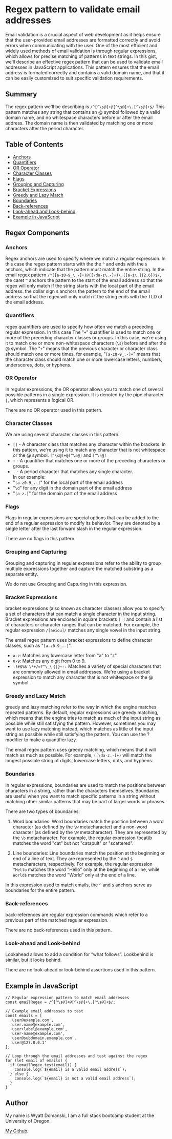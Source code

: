 # Regex pattern to validate email addresses

Email validation is a crucial aspect of web development as it helps ensure that the user-provided email addresses are formatted correctly and avoid errors when communicating with the user. One of the most efficient and widely used methods of email validation is through regular expressions, which allows for precise matching of patterns in text strings. In this gist, we'll describe an effective regex pattern that can be used to validate email addresses in JavaScript applications. This pattern ensures that the email address is formated correctly and contains a valid domain name, and that it can be easily customized to suit specific validation requirements.

## Summary

The regex pattern we'll be describing is `/^[^\s@]+@[^\s@]+\.[^\s@]+$/` This pattern matches any string that contains an @ symbol followed by a valid domain name, and no whitespace characters before or after the email address. The domain name is then validated by matching one or more characters after the period character.

## Table of Contents

- [Anchors](#anchors)
- [Quantifiers](#quantifiers)
- [OR Operator](#or-operator)
- [Character Classes](#character-classes)
- [Flags](#flags)
- [Grouping and Capturing](#grouping-and-capturing)
- [Bracket Expressions](#bracket-expressions)
- [Greedy and Lazy Match](#greedy-and-lazy-match)
- [Boundaries](#boundaries)
- [Back-references](#back-references)
- [Look-ahead and Look-behind](#look-ahead-and-look-behind)
- [Example in JavaScript](#example-in-javascript)

## Regex Components

### Anchors

Regex anchors are used to specify where we match a regular expression. In this case
the regex pattern starts with the the `^` and ends with the `$` anchors, which indicate that the pattern must match the entire string.
In the email regex pattern `/^([a-z0-9_\.-]+)@([\da-z\.-]+)\.([a-z\.]{2,6})$/`, the caret `^` anchors the pattern to the start of the email address so that the regex will only match if the string starts with the local part of the email address.
the dollar sign `$` anchors the pattern to the end of the email address so that the regex will only match if the string ends with the TLD of the email address.

### Quantifiers

regex quantifiers are used to specify how often we match a preceding regular expression.
In this case
The "`+`" quantifier is used to match one or more of the preceding character classes or groups. In this case, we're using it to match one or more non-whitespace characters (`\s`) before and after the @ symbol.
The "`+`" means that the previous character or character class should match one or more times, for example, "`[a-z0-9_.-]+`" means that the character class should match one or more lowercase letters, numbers, underscores, dots, or hyphens.

### OR Operator

In regular expressions, the OR operator allows you to match one of several possible patterns in a single expression. It is denoted by the pipe character `|`, which represents a logical OR.

There are no OR operator used in this pattern.

### Character Classes

We are using several character classes in this pattern:

- `[]` - A character class that matches any character within the brackets. In this pattern, we're using it to match any character that is not whitespace or the @ symbol.
  `[^\s@]+@[^\s@]` and `[^\s@]`
- `+` - A quantifier that matches one or more of the preceding characters or groups.
- `.` - A period character that matches any single character.
  <br>
  In our example:
- "`[a-z0-9_.-]`" for the local part of the email address
- "`\d`" for any digit in the domain part of the email address
- "`[a-z.]`" for the domain part of the email address

### Flags

Flags in regular expressions are special options that can be added to the end of a regular expression to modify its behavior. They are denoted by a single letter after the last forward slash in the regular expression.

There are no flags in this pattern.

### Grouping and Capturing

Grouping and capturing in regular expressions refer to the ability to group multiple expressions together and capture the matched substring as a separate entity.

We do not use Grouping and Capturing in this expression.

### Bracket Expressions

bracket expressions (also known as character classes) allow you to specify a set of characters that can match a single character in the input string. Bracket expressions are enclosed in square brackets `[ ]` and contain a list of characters or character ranges that can be matched.
For example, the regular expression `/[aeiou]/` matches any single vowel in the input string.

The email regex pattern uses bracket expressions to define character classes, such as "`[a-z0-9_.-]`".

- `a-z`: Matches any lowercase letter from "a" to "z".
- `0-9`: Matches any digit from 0 to 9.
- `.!#$%&'\*+/=?^\_\` `{|}~-:` Matches a variety of special characters that are commonly allowed in email addresses.
  We're using a bracket expression to match any character that is not whitespace or the @ symbol.

### Greedy and Lazy Match

greedy and lazy matching refer to the way in which the engine matches repeated patterns.
By default, regular expressions use greedy matching, which means that the engine tries to match as much of the input string as possible while still satisfying the pattern.
However, sometimes you may want to use lazy matching instead, which matches as little of the input string as possible while still satisfying the pattern. You can use the ? modifier to make a quantifier lazy.

The email regex pattern uses greedy matching, which means that it will match as much as possible. For example, `([\da-z.-]+)` will match the longest possible string of digits, lowercase letters, dots, and hyphens.

### Boundaries

In regular expressions, boundaries are used to match the positions between characters in a string, rather than the characters themselves. Boundaries are useful when you want to match specific patterns in a string without matching other similar patterns that may be part of larger words or phrases.

There are two types of boundaries:

1. Word boundaries: Word boundaries match the position between a word character (as defined by the `\w` metacharacter) and a non-word character (as defined by the `\W` metacharacter). They are represented by the `\b` metacharacter. For example, the regular expression \bcat\b matches the word "cat" but not "catapult" or "scattered".

2. Line boundaries: Line boundaries match the position at the beginning or end of a line of text. They are represented by the `^` and `$` metacharacters, respectively. For example, the regular expression `^Hello` matches the word "Hello" only at the beginning of a line, while `World$` matches the word "World" only at the end of a line.

In this expression used to match emails, the `^` and `$` anchors serve as boundaries for the entire pattern.

### Back-references

back-references are regular expression commands which refer to a previous part of the matched regular expression.

There are no back-references used in this pattern.

### Look-ahead and Look-behind

Lookahead allows to add a condition for “what follows”. Lookbehind is similar, but it looks behind.

There are no look-ahead or look-behind assertions used in this pattern.

## Example in JavaScript

```
// Regular expression pattern to match email addresses
const emailRegex = /^[^\s@]+@[^\s@]+\.[^\s@]+$/;

// Example email addresses to test
const emails = [
  'user@example.com',
  'user.name@example.com',
  'user+label@example.com',
  'user-name@example.com',
  'user@subdomain.example.com',
  'user@127.0.0.1'
];

// Loop through the email addresses and test against the regex
for (let email of emails) {
  if (emailRegex.test(email)) {
    console.log(`${email} is a valid email address`);
  } else {
    console.log(`${email} is not a valid email address`);
  }
}
```

<!-- ![Alt](/Dev/assets/email-regex.png "Title") -->

## Author

My name is Wyatt Domanski, I am a full stack bootcamp student at the University of Oregon.

[My Github](https://github.com/wyamet "Github").
